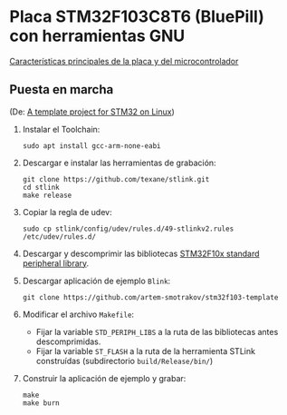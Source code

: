 # Placa STM32F103C8T6 (BluePill) con herramientas GNU

[Características principales de la placa y del microcontrolador](BluePill.md)

## Puesta en marcha
(De: [A template project for STM32 on Linux](https://blog.gypsyengineer.com/en/diy-electronics/a-template-project-for-stm32f103-on-linux.html))

1. Instalar el Toolchain:
    ```
    sudo apt install gcc-arm-none-eabi
    ```

1. Descargar e instalar las herramientas de grabación:
    ```
    git clone https://github.com/texane/stlink.git
    cd stlink
    make release
    ```

1. Copiar la regla de udev:
    ```
    sudo cp stlink/config/udev/rules.d/49-stlinkv2.rules /etc/udev/rules.d/
    ```

1. Descargar y descomprimir las bibliotecas [STM32F10x standard peripheral library](https://www.st.com/content/st_com/en/products/embedded-software/mcu-mpu-embedded-software/stm32-embedded-software/stm32-standard-peripheral-libraries/stsw-stm32054.html).

1. Descargar aplicación de ejemplo `Blink`:
    ```
    git clone https://github.com/artem-smotrakov/stm32f103-template
    ```

1. Modificar el archivo `Makefile`:
   - Fijar la variable `STD_PERIPH_LIBS` a la ruta de las bibliotecas antes descomprimidas.
   - Fijar la variable `ST_FLASH` a la ruta de la herramienta STLink construídas (subdirectorio `build/Release/bin/`)

1. Construir la aplicación de ejemplo y grabar:
    ```
    make
    make burn
    ```

